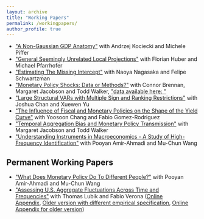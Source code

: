 ```yaml
---
layout: archive
title: "Working Papers"
permalink: /workingpapers/
author_profile: true
---
```


*    ["A Non-Gaussian GDP Anatomy"](https://cm1518.github.io/files/Non_Gaussian_Business_Cycle_Anatomy.pdf) with Andrzej Kociecki and Michele Piffer
*    ["General Seemingly Unrelated Local Projections"](https://arxiv.org/pdf/2410.17105) with Florian Huber and Michael Pfarrhofer
*    ["Estimating The Missing Intercept"](https://cm1518.github.io/files/MNS.pdf) with Naoya Nagasaka and Felipe Schwartzman
*    ["Monetary Policy Shocks: Data or Methods?"](https://cm1518.github.io/files/BMW.pdf) with Connor Brennan, Margaret Jacobson and Todd Walker, ["data available here: "](https://doi.org/10.7910/DVN/MQMJHT)
*    ["Large Structural VARs with Multiple Sign and Ranking Restrictions"](https://cm1518.github.io/files/SVAR-sign.pdf) with Joshua Chan and Xuewen Yu
*    ["The Influence of Fiscal and Monetary Policies on the Shape of the Yield Curve"](https://cm1518.github.io/files/yield_curve_website.pdf) with Yoosoon Chang and Fabio Gomez-Rodriguez 
*    ["Temporal Aggregation Bias and Monetary Policy Transmission"](https://cm1518.github.io/files/JMW.pdf) with Margaret Jacobson and Todd Walker
*    ["Understanding Instruments in Macroeconomics - A Study of High-Frequency Identification"](https://cm1518.github.io/files/Proxy_VAR_.pdf) with Pooyan Amir-Ahmadi and Mu-Chun Wang     
## Permanent Working Papers
*    ["What Does Monetary Policy Do To Different People?"](https://cm1518.github.io/files/inequality_monetary_policy_web.pdf) with Pooyan Amir-Ahmadi and Mu-Chun Wang  
*    ["Assessing U.S. Aggregate Fluctuations Across Time and Frequencies"](https://cm1518.github.io/files/LubikMatthesVerona_Revision.pdf) with Thomas Lubik and Fabio Verona ([Online Appendix](https://cm1518.github.io/files/LubikMatthesVerona_Revision_Appendix.pdf), [Older version with different empirical specification](https://cm1518.github.io/files/LMV.pdf), [Online Appendix for older version](https://cm1518.github.io/files/OnlineAppLMV.pdf)) 

